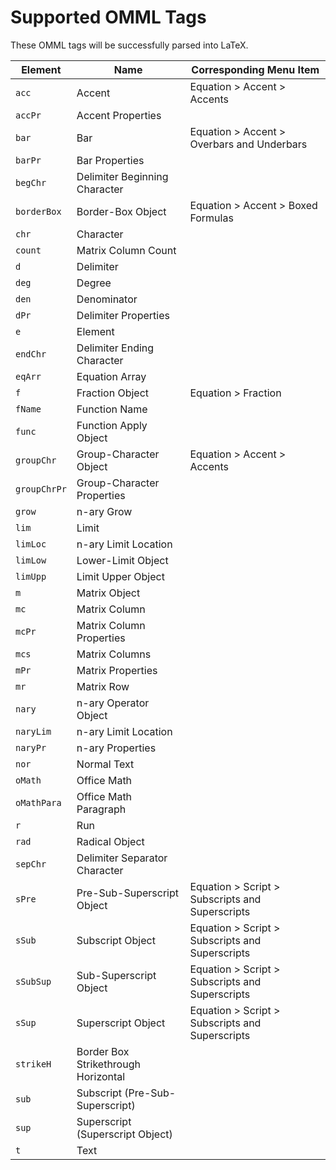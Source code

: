 # Supported OMML Tags
These OMML tags will be successfully parsed into LaTeX.


| Element      | Name                                | Corresponding Menu Item                         |
|--------------|-------------------------------------|-------------------------------------------------|
| `acc`        | Accent                              | Equation > Accent > Accents                     |
| `accPr`      | Accent Properties                   |                                                 |
| `bar`        | Bar                                 | Equation > Accent > Overbars and Underbars      |
| `barPr`      | Bar Properties                      |                                                 |
| `begChr`     | Delimiter Beginning Character       |                                                 |
| `borderBox`  | Border-Box Object                   | Equation > Accent > Boxed Formulas              |
| `chr`        | Character                           |                                                 |
| `count`      | Matrix Column Count                 |                                                 |
| `d`          | Delimiter                           |                                                 |
| `deg`        | Degree                              |                                                 |
| `den`        | Denominator                         |                                                 |
| `dPr`        | Delimiter Properties                |                                                 |
| `e`          | Element                             |                                                 |
| `endChr`     | Delimiter Ending Character          |                                                 |
| `eqArr`      | Equation Array                      |                                                 |
| `f`          | Fraction Object                     | Equation > Fraction                             |
| `fName`      | Function Name                       |                                                 |
| `func`       | Function Apply Object               |                                                 |
| `groupChr`   | Group-Character Object              | Equation > Accent > Accents                     |
| `groupChrPr` | Group-Character Properties          |                                                 |
| `grow`       | n-ary Grow                          |                                                 |
| `lim`        | Limit                               |                                                 |
| `limLoc`     | n-ary Limit Location                |                                                 |
| `limLow`     | Lower-Limit Object                  |                                                 |
| `limUpp`     | Limit Upper Object                  |                                                 |
| `m`          | Matrix Object                       |                                                 |
| `mc`         | Matrix Column                       |                                                 |
| `mcPr`       | Matrix Column Properties            |                                                 |
| `mcs`        | Matrix Columns                      |                                                 |
| `mPr`        | Matrix Properties                   |                                                 |
| `mr`         | Matrix Row                          |                                                 |
| `nary`       | n-ary Operator Object               |                                                 |
| `naryLim`    | n-ary Limit Location                |                                                 |
| `naryPr`     | n-ary Properties                    |                                                 |
| `nor`        | Normal Text                         |                                                 |
| `oMath`      | Office Math                         |                                                 |
| `oMathPara`  | Office Math Paragraph               |                                                 |
| `r`          | Run                                 |                                                 |
| `rad`        | Radical Object                      |                                                 |
| `sepChr`     | Delimiter Separator Character       |                                                 |
| `sPre`       | Pre-Sub-Superscript Object          | Equation > Script > Subscripts and Superscripts |
| `sSub`       | Subscript Object                    | Equation > Script > Subscripts and Superscripts |
| `sSubSup`    | Sub-Superscript Object              | Equation > Script > Subscripts and Superscripts |
| `sSup`       | Superscript Object                  | Equation > Script > Subscripts and Superscripts |
| `strikeH`    | Border Box Strikethrough Horizontal |                                                 |
| `sub`        | Subscript (Pre-Sub-Superscript)     |                                                 |
| `sup`        | Superscript (Superscript Object)    |                                                 |
| `t`          | Text                                |                                                 |
